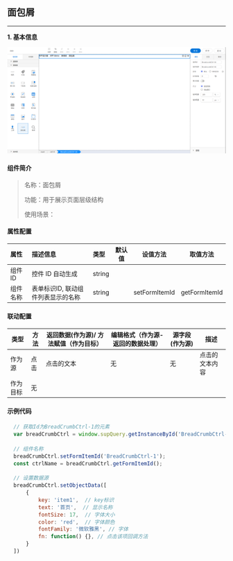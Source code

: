 <h2>面包屑</h2>

---

**1\. 基本信息**

![面包屑](../../assets/img/BreadCrumbCtrl.png "面包屑")

#### **组件简介**

> 名称：面包屑
>
> 功能：用于展示页面层级结构
>
> 使用场景：

#### **属性配置**

| 属性    | 描述信息         | 类型   | 默认值 | 设值方法                   | 取值方法   |
| :------ | :--------------- | :----- | ------ | -------------------------- | ---------- |
| 组件 ID | 控件 ID 自动生成 | string |        |                       |            |
| 组件名称    | 表单标识ID, 联动组件列表显示的名称       | string |  | setFormItemId | getFormItemId |

#### **联动配置**
| 类型     | 方法       | 返回数据(作为源)/ 方法赋值（作为目标）| 编辑格式（作为源-返回的数据处理）| 源字段(作为源) | 描述 |
| -------- | -------- | ------------------ | ---------------- | ----- | ---- |
| 作为源	| 点击 | 点击的文本 | 无 | 无 | 点击的文本内容 |
| 作为目标 | 无 | | |  |  |

#### **示例代码**

```javascript
  // 获取Id为BreadCrumbCtrl-1的元素
  var breadCrumbCtrl = window.supQuery.getInstanceById('BreadCrumbCtrl-1');

  // 组件名称
  breadCrumbCtrl.setFormItemId('BreadCrumbCtrl-1');
  const ctrlName = breadCrumbCtrl.getFormItemId();

  // 设置数据源
  breadCrumbCtrl.setObjectData([
      {
          key: 'item1',  // key标识
          text: '首页',  // 显示名称
          fontSize: 17,  // 字体大小
          color: 'red',  // 字体颜色
          fontFamily: '微软雅黑', // 字体
          fn: function() {}, // 点击该项回调方法
      }
  ])
```
